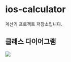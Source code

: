 # ios-calculator
계산기 프로젝트 저장소입니다.

## 클래스 다이어그램
<img src="https://cdn.discordapp.com/attachments/793123892888600616/1017240268451356742/2022-09-08_10.04.14.png">